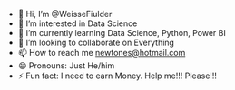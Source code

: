 - 👋 Hi, I’m @WeisseFiulder
- 👀 I’m interested in Data Science
- 🌱 I’m currently learning Data Science, Python, Power BI
- 💞️ I’m looking to collaborate on Everything
- 📫 How to reach me newtones@hotmail.com
- 😄 Pronouns: Just He/him
- ⚡ Fun fact: I need to earn Money. Help me!!! Please!!!

<!---
WeisseFiulder/WeisseFiulder is a ✨ special ✨ repository because its `README.md` (this file) appears on your GitHub profile.
You can click the Preview link to take a look at your changes.
--->
